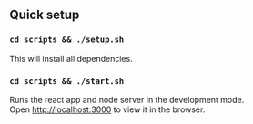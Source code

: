 ## Quick setup

### `cd scripts && ./setup.sh`

This will install all dependencies. 

### `cd scripts && ./start.sh`

Runs the react app and node server in the development mode.<br />
Open [http://localhost:3000](http://localhost:3000) to view it in the browser.